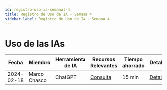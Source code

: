 ```yaml
---
id: registro-uso-ia-semanal-4
title: Registro de Uso de IA - Semana 4
sidebar_label: Registro de Uso de IA - Semana 4
---
```


# Uso de las IAs

| Fecha | Miembro | Herramienta de IA | Recursos Relevantes | Tiempo ahorrado | Detalles |
|-------|---------|-------------------|---------------------|----------------|----------|
| 2024-02-18 | Marco Chasco | ChatGPT | [Consulta](https://chat.openai.com/share/fba90b18-3c13-47dd-86d1-4c0f7d426c5b) | 15 min | [Detalles](Detalles/2024-02-16_Marco) |